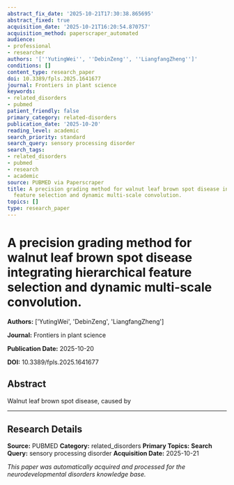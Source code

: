 ```yaml
---
abstract_fix_date: '2025-10-21T17:30:38.865695'
abstract_fixed: true
acquisition_date: '2025-10-21T16:20:54.870757'
acquisition_method: paperscraper_automated
audience:
- professional
- researcher
authors: '[''YutingWei'', ''DebinZeng'', ''LiangfangZheng'']'
conditions: []
content_type: research_paper
doi: 10.3389/fpls.2025.1641677
journal: Frontiers in plant science
keywords:
- related_disorders
- pubmed
patient_friendly: false
primary_category: related-disorders
publication_date: '2025-10-20'
reading_level: academic
search_priority: standard
search_query: sensory processing disorder
search_tags:
- related_disorders
- pubmed
- research
- academic
source: PUBMED via Paperscraper
title: A precision grading method for walnut leaf brown spot disease integrating hierarchical
  feature selection and dynamic multi-scale convolution.
topics: []
type: research_paper
---
```


# A precision grading method for walnut leaf brown spot disease integrating hierarchical feature selection and dynamic multi-scale convolution.

**Authors:** ['YutingWei', 'DebinZeng', 'LiangfangZheng']

**Journal:** Frontiers in plant science

**Publication Date:** 2025-10-20

**DOI:** 10.3389/fpls.2025.1641677

## Abstract

Walnut leaf brown spot disease, caused by 

---

## Research Details

**Source:** PUBMED
**Category:** related_disorders
**Primary Topics:** 
**Search Query:** sensory processing disorder
**Acquisition Date:** 2025-10-21

*This paper was automatically acquired and processed for the neurodevelopmental disorders knowledge base.*
